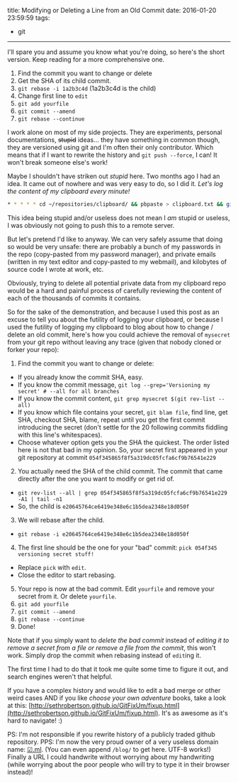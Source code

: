 title: Modifying or Deleting a Line from an Old Commit
date: 2016-01-20 23:59:59
tags:
- git
---

I'll spare you and assume you know what you're doing, so here's the short version. Keep reading for a more comprehensive one.

1. Find the commit you want to change or delete
2. Get the SHA of its child commit.
2. `git rebase -i 1a2b3c4d` (1a2b3c4d is the child)
3. Change first line to `edit`
4. `git add yourfile`
5. `git commit --amend`
6. `git rebase --continue`


I work alone on most of my side projects. They are experiments, personal documentations, ~~stupid~~ ideas... they have something in common though, they are versioned using git and I'm often their only contributor. Which means that if I want to rewrite the history and `git push --force`, I can! It won't break someone else's work!

Maybe I shouldn't have striken out *stupid* here. Two months ago I had an idea. It came out of nowhere and was very easy to do, so I did it. *Let's log the content of my clipboard every minute!*

```sh
* * * * * cd ~/repositories/clipboard/ && pbpaste > clipboard.txt && git aa && git commit -m "`date`" 2>&1 >/dev/null
```

This idea being stupid and/or useless does not mean I *am* stupid or useless, I was obviously not going to push this to a remote server.

But let's pretend I'd like to anyway. We can very safely assume that doing so would be very unsafe: there are probably a bunch of my passwords in the repo (copy-pasted from my password manager), and private emails (written in my text editor and copy-pasted to my webmail), and kilobytes of source code I wrote at work, etc.

Obviously, trying to delete all potential private data from my clipboard repo would be a hard and painful process of carefully reviewing the content of each of the thousands of commits it contains.

So for the sake of the demonstration, and because I used this post as an excuse to tell you about the futility of logging your clipboard, or because I used the futility of logging my clipboard to blog about how to change / delete an old commit, here's how you could achieve the removal of `mysecret` from your git repo without leaving any trace (given that nobody cloned or forker your repo):

1. Find the commit you want to change or delete:
  * If you already know the commit SHA, easy.
  * If you know the commit message, `git log --grep='Versioning my secret' # --all for all branches`
  * If you know the commit content, `git grep mysecret $(git rev-list --all)`
  * If you know which file contains your secret, `git blam file`, find line, get SHA, checkout SHA, blame, repeat until you get the first commit introducing the secret (don't settle for the 20 following commits fiddling with this line's whitespaces).
  * Choose whatever option gets you the SHA the quickest. The order listed here is not that bad in my opinion. So, your secret first appeared in your git repository at commit `054f345865f8f5a319dc05fcfa6cf9b76541e229`
2. You actually need the SHA of the child commit. The commit that came directly after the one you want to modify or get rid of.
  * `git rev-list --all | grep 054f345865f8f5a319dc05fcfa6cf9b76541e229 -A1 | tail -n1`
  * So, the child is `e20645764ce6419e348e6c1b5dea2348e18d050f`
3. We will rebase after the child.
  * `git rebase -i e20645764ce6419e348e6c1b5dea2348e18d050f`
4. The first line should be the one for your "bad" commit: `pick 054f345 versioning secret stuff!`
  * Replace `pick` with `edit`.
  * Close the editor to start rebasing.
5. Your repo is now at the bad commit. Edit `yourfile` and remove your secret from it. Or delete `yourfile`.
6. `git add yourfile`
7. `git commit --amend`
8. `git rebase --continue`
9. Done!

Note that if you simply want to *delete the bad commit* instead of *editing it to remove a secret from a file or remove a file from the commit*, this won't work. Simply drop the commit when rebasing instead of `edit`ing it.

The first time I had to do that it took me quite some time to figure it out, and search engines weren't that helpful.

If you have a complex history and would like to edit a bad merge or other weird cases AND if you like *choose your own adventure* books, take a look at this: [http://sethrobertson.github.io/GitFixUm/fixup.html](http://sethrobertson.github.io/GitFixUm/fixup.html). It's as awesome as it's hard to navigate! :)

PS: I'm not responsible if you rewrite history of a publicly traded github repository.
PPS: I'm now the very proud owner of a very useless domain name: [☑.ml](http://☑.ml). (You can even append `/blog/` to get here. UTF-8 works!) Finally a URL I could handwrite without worrying about my handwriting (while worrying about the poor people who will try to type it in their browser instead)!
